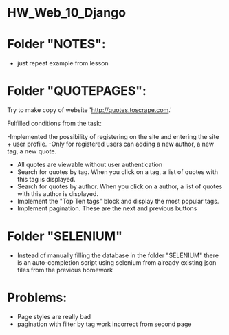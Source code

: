 # HW_Web_10_Django
 
# Folder "NOTES":
 - just repeat example from lesson

# Folder "QUOTEPAGES":
 Try to make copy of website 'http://quotes.toscrape.com.'


Fulfilled conditions from the task:

-Implemented the possibility of registering on the site and entering the site + user profile.
-Only for registered users can adding a new author, a new tag, a new quote.
- All quotes are viewable without user authentication
- Search for quotes by tag. When you click on a tag, a list of quotes with this tag is displayed.
- Search for quotes by author. When you click on a author, a list of quotes with this author is displayed.
- Implement the "Top Ten tags" block and display the most popular tags.
- Implement pagination. These are the next and previous buttons

# Folder "SELENIUM"
- Instead of manually filling the database in the folder "SELENIUM" there is an auto-completion script using selenium from already existing json files from the previous homework

# Problems:
- Page styles are really bad
- pagination with filter by tag work incorrect from second page

 
